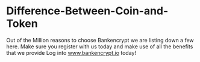 # Difference-Between-Coin-and-Token
Out of the Million reasons to choose Bankencrypt we are listing down a few here.  Make sure you register with us today and make use of all the benefits that we provide  Log into www.bankencrypt.io today!
